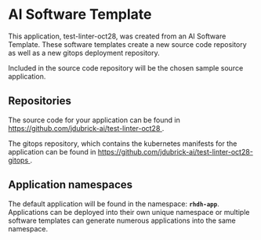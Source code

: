 # AI Software Template

This application, test-linter-oct28, was created from an AI Software Template. These software templates create a new source code repository as well as a new gitops deployment repository.

Included in the source code repository will be the chosen sample source application.

## Repositories

The source code for your application can be found in [https://github.com/jdubrick-ai/test-linter-oct28 ](https://github.com/jdubrick-ai/test-linter-oct28 ).
 
The gitops repository, which contains the kubernetes manifests for the application can be found in 
[https://github.com/jdubrick-ai/test-linter-oct28-gitops ](https://github.com/jdubrick-ai/test-linter-oct28-gitops ). 

## Application namespaces 

The default application will be found in the namespace: **`rhdh-app`**. Applications can be deployed into their own unique namespace or multiple software templates can generate numerous applications into the same namespace.